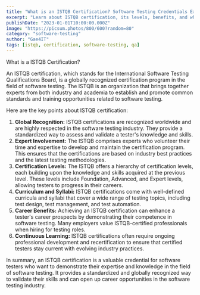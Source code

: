 ```yaml
---
title: "What is an ISTQB Certification? Software Testing Credentials Explained"
excerpt: "Learn about ISTQB certification, its levels, benefits, and why it's valuable for software testers and QA professionals."
publishDate: "2023-01-01T10:00:00.000Z"
image: "https://picsum.photos/800/600?random=80"
category: "software-testing"
author: "Gae4IT"
tags: [istqb, certification, software-testing, qa]
---
```


What is a ISTQB Certification?

An ISTQB certification, which stands for the International Software Testing Qualifications Board, is a globally recognized certification program in the field of software testing. The ISTQB is an organization that brings together experts from both industry and academia to establish and promote common standards and training opportunities related to software testing.

Here are the key points about ISTQB certification:

1. **Global Recognition:** ISTQB certifications are recognized worldwide and are highly respected in the software testing industry. They provide a standardized way to assess and validate a tester's knowledge and skills.
2. **Expert Involvement:** The ISTQB comprises experts who volunteer their time and expertise to develop and maintain the certification program. This ensures that the certifications are based on industry best practices and the latest testing methodologies.
3. **Certification Levels:** The ISTQB offers a hierarchy of certification levels, each building upon the knowledge and skills acquired at the previous level. These levels include Foundation, Advanced, and Expert levels, allowing testers to progress in their careers.
4. **Curriculum and Syllabi:** ISTQB certifications come with well-defined curricula and syllabi that cover a wide range of testing topics, including test design, test management, and test automation.
5. **Career Benefits:** Achieving an ISTQB certification can enhance a tester's career prospects by demonstrating their competence in software testing. Many employers value ISTQB-certified professionals when hiring for testing roles.
6. **Continuous Learning:** ISTQB certifications often require ongoing professional development and recertification to ensure that certified testers stay current with evolving industry practices.

In summary, an ISTQB certification is a valuable credential for software testers who want to demonstrate their expertise and knowledge in the field of software testing. It provides a standardized and globally recognized way to validate their skills and can open up career opportunities in the software testing industry.